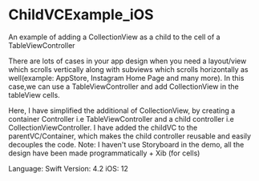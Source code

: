 # ChildVCExample_iOS
An example of adding a CollectionView as a child to the cell of a TableViewController

There are lots of cases in your app design when you need a layout/view which scrolls vertically along with subviews which scrolls horizontally as well(example: AppStore, Instagram Home Page and many more).
In this case,we can use a TableViewController and add CollectionView in the tableView cells. 

Here, I have simplified the additional of CollectionView, by creating a container Controller i.e TableViewController and a child controller i.e CollectionViewController.
I have added the childVC to the parentVC/Container, which makes the child controller reusable and easily decouples the code.
Note: I haven't use Storyboard in the demo, all the design have been made programmatically + Xib (for cells)

Language: Swift
Version: 4.2
iOS: 12
